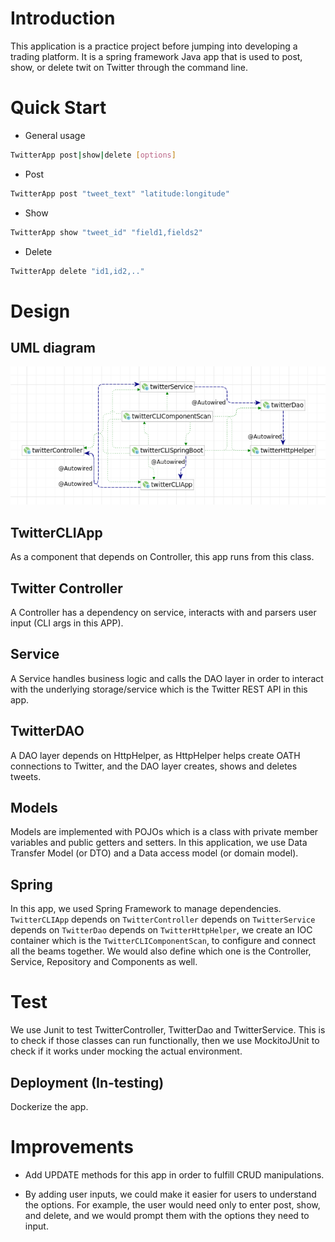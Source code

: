 # Introduction

This application is a practice project before jumping into developing a trading platform. It is a spring framework Java app that is used to post, show, or delete twit on Twitter through the command line.

# Quick Start

- General usage

```bash
TwitterApp post|show|delete [options]
```

- Post

```bash
TwitterApp post "tweet_text" "latitude:longitude"
```

- Show

```bash
TwitterApp show "tweet_id" "field1,fields2"
```

- Delete

```bash
TwitterApp delete "id1,id2,.."
```

# Design

## UML diagram

![TwitterCLISpringBoot](./TwitterCLISpringBoot.png)

## TwitterCLIApp

As a component that depends on Controller, this app runs from this class.

## Twitter Controller

A Controller has a dependency on service, interacts with and parsers user input (CLI args in this APP).

## Service

A Service handles business logic and calls the DAO layer in order to interact with the underlying storage/service which is the Twitter REST API in this app.

## TwitterDAO

A DAO layer depends on HttpHelper, as HttpHelper helps create OATH connections to Twitter, and the DAO layer creates, shows and deletes tweets.

## Models

Models are implemented with POJOs which is a class with private member variables and public getters and setters. In this application, we use Data Transfer Model (or DTO) and a Data access model (or domain model).

## Spring

In this app, we used Spring Framework to manage dependencies. `TwitterCLIApp` depends on `TwitterController` depends on `TwitterService` depends on `TwitterDao` depends on `TwitterHttpHelper`, we create an IOC container which is the `TwitterCLIComponentScan`, to configure and connect all the beams together. We would also define which one is the Controller, Service, Repository and Components as well.

# Test

We use Junit to test TwitterController, TwitterDao and TwitterService. This is to check if those classes can run functionally, then we use MockitoJUnit to check if it works under mocking the actual environment.

## Deployment (In-testing)

Dockerize the app.

# Improvements

- Add UPDATE methods for this app in order to fulfill CRUD manipulations.

- By adding user inputs, we could make it easier for users to understand the options. For example, the user would need only to enter post, show, and delete, and we would prompt them with the options they need to input.